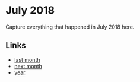 # July 2018

Capture everything that happened in July 2018 here.

## Links
- [last month](calendar/months/2018-06.md)
- [next month](calendar/months/2018-08.md)
- [year](calendar/years/2018.md)